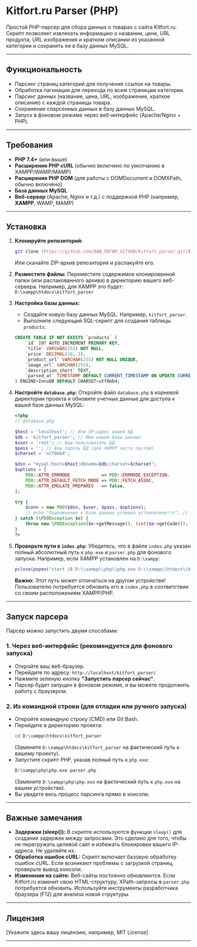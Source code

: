 # Kitfort.ru Parser (PHP)

Простой PHP-парсер для сбора данных о товарах с сайта Kitfort.ru. Скрипт позволяет извлекать информацию о названии, цене, URL продукта, URL изображения и кратком описании из указанной категории и сохранять ее в базу данных MySQL.

---

## Функциональность

* Парсинг страниц категорий для получения ссылок на товары.
* Обработка пагинации для перехода по всем страницам категории.
* Парсинг данных (название, цена, URL, изображение, краткое описание) с каждой страницы товара.
* Сохранение спарсенных данных в базу данных MySQL.
* Запуск в фоновом режиме через веб-интерфейс (Apache/Nginx + PHP).

---

## Требования

* **PHP 7.4+** (или выше)
* **Расширение PHP cURL** (обычно включено по умолчанию в XAMPP/WAMP/MAMP)
* **Расширение PHP DOM** (для работы с DOMDocument и DOMXPath, обычно включено)
* **База данных MySQL**
* **Веб-сервер** (Apache, Nginx и т.д.) с поддержкой PHP (например, **XAMPP**, WAMP, MAMP)

---

## Установка

1.  **Клонируйте репозиторий:**
    ```bash
    git clone [https://github.com/ВАШ_ЛОГИН_GITHUB/kitfort_parser.git](https://github.com/Anton-Mochinsky/kitfort_parser.git)
    ```
    Или скачайте ZIP-архив репозитория и распакуйте его.

2.  **Разместите файлы:**
    Переместите содержимое клонированной папки (или распакованного архива) в директорию вашего веб-сервера.
    Например, для XAMPP это будет: `D:\xampp\htdocs\kitfort_parser`

3.  **Настройка базы данных:**
    * Создайте новую базу данных MySQL. Например, `kitfort_parser`.
    * Выполните следующий SQL-скрипт для создания таблицы `products`:

    ```sql
    CREATE TABLE IF NOT EXISTS `products` (
        `id` INT AUTO_INCREMENT PRIMARY KEY,
        `title` VARCHAR(255) NOT NULL,
        `price` DECIMAL(10, 2),
        `product_url` VARCHAR(255) NOT NULL UNIQUE,
        `image_url` VARCHAR(255),
        `description_short` TEXT,
        `parsed_at` TIMESTAMP DEFAULT CURRENT_TIMESTAMP ON UPDATE CURRENT_TIMESTAMP
    ) ENGINE=InnoDB DEFAULT CHARSET=utf8mb4;
    ```

4.  **Настройте `database.php`:**
    Откройте файл `database.php` в корневой директории проекта и обновите учетные данные для доступа к вашей базе данных MySQL:

    ```php
    <?php
    // database.php

    $host = 'localhost'; // Или IP-адрес вашей БД
    $db = 'kitfort_parser'; // Имя вашей базы данных
    $user = 'root'; // Ваш пользователь БД
    $pass = ''; // Ваш пароль БД (для XAMPP часто пустой)
    $charset = 'utf8mb4';

    $dsn = "mysql:host=$host;dbname=$db;charset=$charset";
    $options = [
        PDO::ATTR_ERRMODE            => PDO::ERRMODE_EXCEPTION,
        PDO::ATTR_DEFAULT_FETCH_MODE => PDO::FETCH_ASSOC,
        PDO::ATTR_EMULATE_PREPARES   => false,
    ];

    try {
        $conn = new PDO($dsn, $user, $pass, $options);
        // echo "Подключение к базе данных успешно установлено!\n"; // Можно закомментировать после отладки
    } catch (\PDOException $e) {
        throw new \PDOException($e->getMessage(), (int)$e->getCode());
    }
    ?>
    ```

5.  **Проверьте пути в `index.php`:**
    Убедитесь, что в файле `index.php` указан полный абсолютный путь к `php.exe` и `parser.php` для фонового запуска.
    Например, если XAMPP установлен на `D:\xampp`:
    ```php
    pclose(popen("start /B D:\\xampp\\php\\php.exe D:\\xampp\\htdocs\\kitfort_parser\\parser.php", "r"));
    ```
    **Важно:** Этот путь может отличаться на другом устройстве! Пользователю потребуется обновить его в `index.php` в соответствии со своим расположением XAMPP/PHP.

---

## Запуск парсера

Парсер можно запустить двумя способами:

### 1. Через веб-интерфейс (рекомендуется для фонового запуска)

* Откройте ваш веб-браузер.
* Перейдите по адресу: `http://localhost/kitfort_parser/`
* Нажмите зеленую кнопку **"Запустить парсер сейчас"**.
* Парсер будет запущен в фоновом режиме, и вы можете продолжить работу с браузером.

### 2. Из командной строки (для отладки или ручного запуска)

* Откройте командную строку (CMD) или Git Bash.
* Перейдите в директорию проекта:
    ```bash
    cd D:\xampp\htdocs\kitfort_parser
    ```
    (Замените `D:\xampp\htdocs\kitfort_parser` на фактический путь к вашему проекту).
* Запустите скрипт PHP, указав полный путь к `php.exe`:
    ```bash
    D:\xampp\php\php.exe parser.php
    ```
    (Замените `D:\xampp\php\php.exe` на фактический путь к `php.exe` на вашем устройстве).
* Вы увидите весь процесс парсинга прямо в консоли.

---

## Важные замечания

* **Задержки (sleep()):** В скрипте используются функции `sleep()` для создания задержек между запросами. Это сделано для того, чтобы не перегружать целевой сайт и избежать блокировки вашего IP-адреса. Не удаляйте их.
* **Обработка ошибок cURL:** Скрипт включает базовую обработку ошибок cURL. Если возникают проблемы с загрузкой страниц, проверьте вывод консоли.
* **Изменения на сайте:** Веб-сайты постоянно обновляются. Если Kitfort.ru изменит свою HTML-структуру, XPath-запросы в `parser.php` потребуется обновить. Используйте инструменты разработчика браузера (F12) для анализа новой структуры.

---

## Лицензия

[Укажите здесь вашу лицензию, например, MIT License]

---
